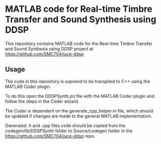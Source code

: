 # MATLAB code for Real-time Timbre Transfer and Sound Synthesis using DDSP
This repository contains MATLAB code for the Real-time Timbre Transfer and Sound Synthesis using DDSP project at https://github.com/SMC704/juce-ddsp

## Usage
The code in this repository is suposed to be transpiled to C++ using the MATLAB Coder plugin. 

To do this open the DDSPSynth.prj file with the MATLAB Coder plugin and follow the steps in the Coder wizard. 

The Coder is dependent on the generate_cpp_helper.m file, which should be updated if changes are made to the general MATLAB implementation. 

Generated .h and .cpp files code should be copied from the codegen/lib/DDSPSynth folder to Source/codegen folder in the https://github.com/SMC704/juce-ddsp repo.